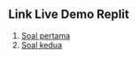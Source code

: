 ## Link Live Demo Replit

1. [Soal pertama](https://replit.com/@diarih/01-regex#index.html)
2. [Soal kedua](https://replit.com/@diarih/02-regex#index.html)